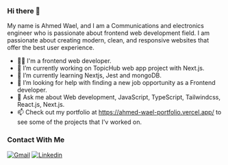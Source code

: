 ### Hi there 👋
My name is Ahmed Wael, and I am a Communications and electronics engineer who is passionate about frontend web development field. I am passionate about creating modern, clean, and responsive websites that offer the best user experience.

- 👨‍💻 I'm a frontend web developer.
- 🔭 I’m currently working on TopicHub web app project with Next.js.
- 🌱 I’m currently learning Nextjs, Jest and mongoDB.
- 🤔 I’m looking for help with finding a new job opportunity as a Frontend developer.
- 💬 Ask me about Web development, JavaScript, TypeScript, Tailwindcss, React.js, Next.js.
- 📫 Check out my portfolio at https://ahmed-wael-portfolio.vercel.app/ to see some of the projects that I'v worked on.

 ### Contact With Me
[![Gmail](https://img.shields.io/badge/Gmail-D14836?style=for-the-badge&logo=gmail&logoColor=white&link=mailto:ahmedwael3919@gmail.com)](mailto:ahmedwael3919@gmail.com)
[![Linkedin](https://img.shields.io/badge/LinkedIn-0077B5?style=for-the-badge&logo=linkedin&logoColor=white
)](https://www.linkedin.com/in/ahmed-wael-2403291a8)
